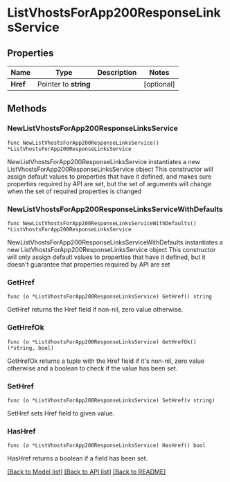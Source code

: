 # ListVhostsForApp200ResponseLinksService

## Properties

Name | Type | Description | Notes
------------ | ------------- | ------------- | -------------
**Href** | Pointer to **string** |  | [optional] 

## Methods

### NewListVhostsForApp200ResponseLinksService

`func NewListVhostsForApp200ResponseLinksService() *ListVhostsForApp200ResponseLinksService`

NewListVhostsForApp200ResponseLinksService instantiates a new ListVhostsForApp200ResponseLinksService object
This constructor will assign default values to properties that have it defined,
and makes sure properties required by API are set, but the set of arguments
will change when the set of required properties is changed

### NewListVhostsForApp200ResponseLinksServiceWithDefaults

`func NewListVhostsForApp200ResponseLinksServiceWithDefaults() *ListVhostsForApp200ResponseLinksService`

NewListVhostsForApp200ResponseLinksServiceWithDefaults instantiates a new ListVhostsForApp200ResponseLinksService object
This constructor will only assign default values to properties that have it defined,
but it doesn't guarantee that properties required by API are set

### GetHref

`func (o *ListVhostsForApp200ResponseLinksService) GetHref() string`

GetHref returns the Href field if non-nil, zero value otherwise.

### GetHrefOk

`func (o *ListVhostsForApp200ResponseLinksService) GetHrefOk() (*string, bool)`

GetHrefOk returns a tuple with the Href field if it's non-nil, zero value otherwise
and a boolean to check if the value has been set.

### SetHref

`func (o *ListVhostsForApp200ResponseLinksService) SetHref(v string)`

SetHref sets Href field to given value.

### HasHref

`func (o *ListVhostsForApp200ResponseLinksService) HasHref() bool`

HasHref returns a boolean if a field has been set.


[[Back to Model list]](../README.md#documentation-for-models) [[Back to API list]](../README.md#documentation-for-api-endpoints) [[Back to README]](../README.md)


